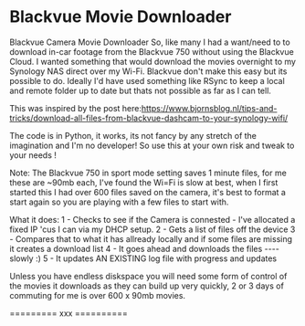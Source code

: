 # Blackvue Movie Downloader
Blackvue Camera Movie Downloader
So, like many I had a want/need to to download in-car footage from the Blackvue 750 without using the Blackvue Cloud. I wanted something that would download the movies overnight to my Synology NAS direct over my Wi-Fi. Blackvue don't make this easy but its possible to do. Ideally I'd have used something like RSync to keep a local and remote folder up to date but thats not possible as far as I can tell.

This was inspired by the post here:https://www.bjornsblog.nl/tips-and-tricks/download-all-files-from-blackvue-dashcam-to-your-synology-wifi/

The code is in Python, it works, its not fancy by any stretch of the imagination and I'm no developer! So use this at your own risk and tweak to your needs !

Note:
The Blackvue 750 in sport mode setting saves 1 minute files, for me these are ~90mb each, I've found the Wi=Fi is slow at best, when I first started this I had over 600 files saved on the camera, it's best to format a start again so you are playing with a few files to start with.

What it does:
1 - Checks to see if the Camera is connested - I've allocated a fixed IP 'cus I can via my DHCP setup.
2 - Gets a list of files off the device
3 - Compares that to what it has allready locally and if some files are missing it creates a download list
4 - It goes ahead and downloads the files ---- slowly :)
5 - It updates AN EXISTING log file with progress and updates

Unless you have endless diskspace you will need some form of control of the movies it downloads as they can build up very quickly, 2 or 3 days of commuting for me is over 600 x 90mb movies.

========= xxx ==========
